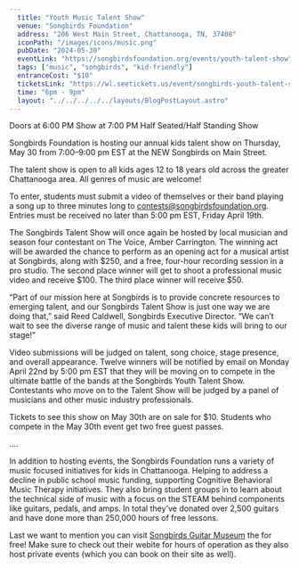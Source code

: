 ```yaml
---
  title: "Youth Music Talent Show"
  venue: "Songbirds Foundation"
  address: "206 West Main Street, Chattanooga, TN, 37408"
  iconPath: "/images/icons/music.png"
  pubDate: "2024-05-30"
  eventLink: "https://songbirdsfoundation.org/events/youth-talent-show"
  tags: ["music", "songbirds", "kid-friendly"]
  entranceCost: "$10"
  ticketsLink: "https://wl.seetickets.us/event/songbirds-youth-talent-show/593335?afflky=SongbirdsFoundation"
  time: "6pm - 9pm"
  layout: "../../../../../layouts/BlogPostLayout.astro"
---
```


Doors at 6:00 PM
Show at 7:00 PM
Half Seated/Half Standing Show

Songbirds Foundation is hosting our annual kids talent show on Thursday, May 30 from 7:00–9:00 pm EST at the NEW Songbirds on Main Street.

The talent show is open to all kids ages 12 to 18 years old across the greater Chattanooga area. All genres of music are welcome!

To enter, students must submit a video of themselves or their band playing a song up to three minutes long to contests@songbirdsfoundation.org. Entries must be received no later than 5:00 pm EST, Friday April 19th.

The Songbirds Talent Show will once again be hosted by local musician and season four contestant on The Voice, Amber Carrington. The winning act will be awarded the chance to perform as an opening act for a musical artist at Songbirds, along with $250, and a free, four-hour recording session in a pro studio. The second place winner will get to shoot a professional music video and receive $100. The third place winner will receive $50.

“Part of our mission here at Songbirds is to provide concrete resources to emerging talent, and our Songbirds Talent Show is just one way we are doing that,” said Reed Caldwell, Songbirds Executive Director. “We can’t wait to see the diverse range of music and talent these kids will bring to our stage!”

Video submissions will be judged on talent, song choice, stage presence, and overall appearance. Twelve winners will be notified by email on Monday April 22nd by 5:00 pm EST that they will be moving on to compete in the ultimate battle of the bands at the Songbirds Youth Talent Show. Contestants who move on to the Talent Show will be judged by a panel of musicians and other music industry professionals.

Tickets to see this show on May 30th are on sale for $10. Students who compete in the May 30th event get two free guest passes. 

....

In addition to hosting events, the Songbirds Foundation runs a variety of music focused initiatives for kids in Chattanooga. Helping to address a decline in public school music funding, supporting Cognitive Behavioral Music Therapy initiatives. They also bring student groups in to learn about the technical side of music with a focus on the STEAM behind components like guitars, pedals, and amps. In total they've donated over 2,500 guitars and have done more than 250,000 hours of free lessons. 

Last we want to mention you can visit <a href="https://songbirdsfoundation.org/museum/" target="_blank">Songbirds Guitar Museum</a> the for free! Make sure to check out their webite for hours of operation as they also host private events (which you can book on their site as well).
